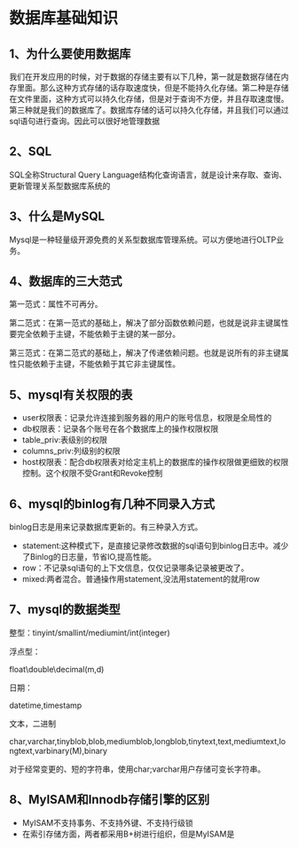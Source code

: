 # 数据库基础知识

## 1、为什么要使用数据库

我们在开发应用的时候，对于数据的存储主要有以下几种，第一就是数据存储在内存里面。那么这种方式存储的话存取速度快，但是不能持久化存储。第二种是存储在文件里面，这种方式可以持久化存储，但是对于查询不方便，并且存取速度慢。第三种就是我们的数据库了。数据库存储的话可以持久化存储，并且我们可以通过sql语句进行查询。因此可以很好地管理数据

## 2、SQL

SQL全称Structural Query Language结构化查询语言，就是设计来存取、查询、更新管理关系型数据库系统的

## 3、什么是MySQL

Mysql是一种轻量级开源免费的关系型数据库管理系统。可以方便地进行OLTP业务。

## 4、数据库的三大范式

第一范式：属性不可再分。

第二范式：在第一范式的基础上，解决了部分函数依赖问题，也就是说非主键属性要完全依赖于主键，不能依赖于主键的某一部分。

第三范式：在第二范式的基础上，解决了传递依赖问题。也就是说所有的非主键属性只能依赖于主键，不能依赖于其它非主键属性。

## 5、mysql有关权限的表

- user权限表：记录允许连接到服务器的用户的账号信息，权限是全局性的
- db权限表：记录各个账号在各个数据库上的操作权限权限
- table_priv:表级别的权限
- columns_priv:列级别的权限
- host权限表：配合db权限表对给定主机上的数据库的操作权限做更细致的权限控制。这个权限不受Grant和Revoke控制

## 6、mysql的binlog有几种不同录入方式

binlog日志是用来记录数据库更新的。有三种录入方式。

- statement:这种模式下，是直接记录修改数据的sql语句到binlog日志中。减少了Binlog的日志量，节省IO,提高性能。
- row：不记录sql语句的上下文信息，仅仅记录哪条记录被更改了。
- mixed:两者混合。普通操作用statement,没法用statement的就用row

## 7、mysql的数据类型

整型：tinyint/smallint/mediumint/int(integer)

浮点型：

float\double\decimal(m,d)

日期：

datetime,timestamp

文本，二进制

char,varchar,tinyblob,blob,mediumblob,longblob,tinytext,text,mediumtext,longtext,varbinary(M),binary

对于经常变更的、短的字符串，使用char;varchar用户存储可变长字符串。

## 8、MyISAM和Innodb存储引擎的区别

- MyISAM不支持事务、不支持外键、不支持行级锁
- 在索引存储方面，两者都采用B+树进行组织，但是MyISAM是



